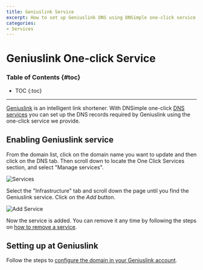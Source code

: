 ```yaml
---
title: Geniuslink Service
excerpt: How to set up Geniuslink DNS using DNSimple one-click service.
categories:
- Services
---
```


# Geniuslink One-click Service

### Table of Contents {#toc}

* TOC
{:toc}

---

[Geniuslink](https://geni.us) is an intelligent link shortener. With DNSimple one-click [DNS services](/categories/services/) you can set up the DNS records required by Geniuslink using the one-click service we provide.


## Enabling Geniuslink service

From the domain list, click on the domain name you want to update and then click on the DNS tab. Then scroll down to locate the One Click Services section, and select "Manage services".

![Services](/files/services-dns-page-add.png)

Select the "Infrastructure" tab and scroll down the page until you find the Geniuslink service. Click on the *Add* button.

![Add Service](/files/services-geniuslink.png)

Now the service is added. You can remove it any time by following the steps on [how to remove a service](/articles/services/#removing-services).


## Setting up at Geniuslink

Follow the steps to [configure the domain in your Geniuslink account](https://intercom.geni.us/en/articles/1065227-custom-domains-add-on).
